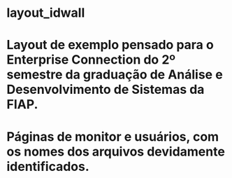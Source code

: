 # layout_idwall
# Layout de exemplo pensado para o Enterprise Connection do 2º semestre da graduação de Análise e Desenvolvimento de Sistemas da FIAP.
# Páginas de monitor e usuários, com os nomes dos arquivos devidamente identificados.
